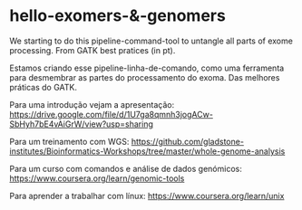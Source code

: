# hello-exomers-&-genomers
We starting to do this pipeline-command-tool to untangle all parts of exome processing.
From GATK best pratices (in pt).

Estamos criando esse pipeline-linha-de-comando, como uma ferramenta para desmembrar as partes do processamento do exoma.
Das melhores práticas do GATK.

Para uma introdução vejam a apresentação:
https://drive.google.com/file/d/1U7ga8qmnh3jogACw-SbHyh7bE4vAiGrW/view?usp=sharing

Para um treinamento com WGS:
https://github.com/gladstone-institutes/Bioinformatics-Workshops/tree/master/whole-genome-analysis

Para um curso com comandos e análise de dados genómicos:
https://www.coursera.org/learn/genomic-tools

Para aprender a trabalhar com línux:
https://www.coursera.org/learn/unix
